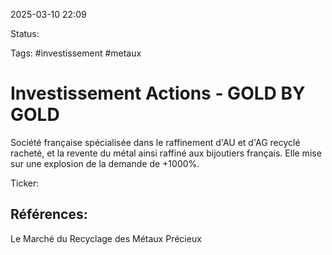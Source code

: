 
2025-03-10 22:09

Status:

Tags: #investissement  #metaux 


# Investissement Actions - GOLD BY GOLD

Société française spécialisée dans le raffinement d'AU et d'AG recyclé racheté, et la revente du métal ainsi raffiné aux bijoutiers français.
Elle mise sur une explosion de la demande de +1000%.

Ticker:  


## Références:

Le Marché du Recyclage des Métaux Précieux